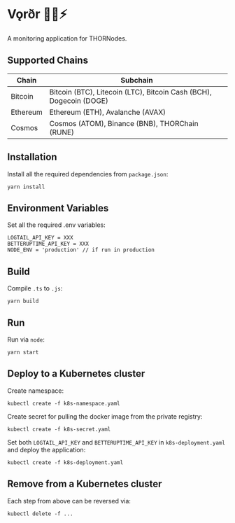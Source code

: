 # Vǫrðr 👻👀⚡️

A monitoring application for THORNodes.

## Supported Chains

| Chain    | Subchain                                                           |
|----------|--------------------------------------------------------------------|
| Bitcoin  | Bitcoin (BTC), Litecoin (LTC), Bitcoin Cash (BCH), Dogecoin (DOGE) |
| Ethereum | Ethereum (ETH), Avalanche (AVAX)                                   |
| Cosmos   | Cosmos (ATOM), Binance (BNB), THORChain (RUNE)                     |

## Installation

Install all the required dependencies from `package.json`:

```
yarn install
```

## Environment Variables

Set all the required .env variables:

```
LOGTAIL_API_KEY = XXX
BETTERUPTIME_API_KEY = XXX
NODE_ENV = 'production' // if run in production
```

## Build

Compile `.ts` to `.js`:

```
yarn build
```

## Run

Run via `node`:

```
yarn start
```

## Deploy to a Kubernetes cluster

Create namespace:

```
kubectl create -f k8s-namespace.yaml
```

Create secret for pulling the docker image from the private registry:

```
kubectl create -f k8s-secret.yaml
```

Set both `LOGTAIL_API_KEY` and `BETTERUPTIME_API_KEY` in `k8s-deployment.yaml` and deploy the application:

```
kubectl create -f k8s-deployment.yaml
```

## Remove from a Kubernetes cluster

Each step from above can be reversed via:

```
kubectl delete -f ...
```